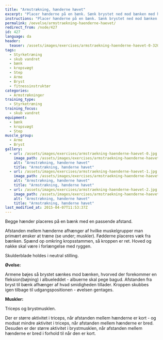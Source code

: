 ```yaml
---
title: "Armstrækning, hænderne hævet"
excerpt: "Placer hænderne på en bænk. Sænk brystet ned mod bænken med helt ret krop. Tilbage til udgangsposition. "
instructions: "Placer hænderne på en bænk. Sænk brystet ned mod bænken med helt ret krop. Tilbage til udgangsposition. "
permalink: /oevelse/armstraekning-haenderne-haevet/
redirect_from: /node/427
id: 427
language: da
header:
  teaser: /assets/images/exercises/armstraekning-haenderne-haevet-0-320.jpg
tags:
  - Styrketræning
  - skub vandret
  - bænk
  - kropsvægt
  - Step
  - Arme
  - Bryst
  - fitnessinstruktør
categories:
  - Armstrækninger
training_type:
  - Styrketræning
training_focus:
  - skub vandret
equipment:
  - bænk
  - kropsvægt
  - Step
muscle_group:
  - Arme
  - Bryst
gallery:
  - url: /assets/images/exercises/armstraekning-haenderne-haevet-0.jpg
    image_path: /assets/images/exercises/armstraekning-haenderne-haevet-0-320.jpg
    alt: "Armstrækning, hænderne hævet"
    title: "Armstrækning, hænderne hævet"
  - url: /assets/images/exercises/armstraekning-haenderne-haevet-1.jpg
    image_path: /assets/images/exercises/armstraekning-haenderne-haevet-1-320.jpg
    alt: "Armstrækning, hænderne hævet"
    title: "Armstrækning, hænderne hævet"
  - url: /assets/images/exercises/armstraekning-haenderne-haevet-2.jpg
    image_path: /assets/images/exercises/armstraekning-haenderne-haevet-2-320.jpg
    alt: "Armstrækning, hænderne hævet"
    title: "Armstrækning, hænderne hævet"
last_modified_at: 2015-04-07T11:53:37Z
---
```


Begge hænder placeres på en bænk med en passende afstand.

Afstanden mellem hænderne afhænger af hvilke muskelgrupper man primært ønsker at træne (se under; muskler). Fødderne placeres væk fra bænken. Spænd op omkring kropsstammen, så kroppen er ret. Hoved og nakke skal være i forlængelse med ryggen.

Skulderblade holdes i neutral stilling.

**Øvelse:**

Armene bøjes så brystet sænkes mod bænken, hvorved der forekommer en fleksion(bøjning) i albueleddet - albuerne skal pege bagud. Afstanden fra bryst til bænk afhænger af hvad smidigheden tillader. Kroppen skubbes igen tilbage til udgangspositionen - øvelsen gentages.

**Muskler:**

Triceps og brystmusklen.

Der er større aktivitet i triceps, når afstanden mellem hænderne er kort - og modsat mindre aktivitet i triceps, når afstanden mellem hænderne er bred. Desuden er der større aktivitet i brystmusklen, når afstanden mellem hænderne er bred i forhold til når den er kort.
